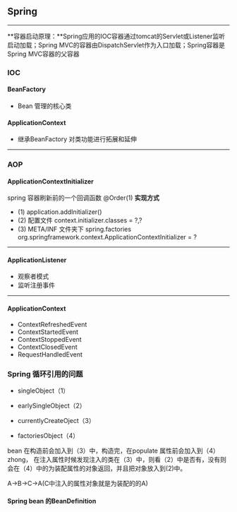 ## Spring 

------

**容器启动原理：**Spring应用的IOC容器通过tomcat的Servlet或Listener监听启动加载；Spring MVC的容器由DispatchServlet作为入口加载；Spring容器是Spring MVC容器的父容器



### IOC

#### BeanFactory 

* Bean 管理的核心类

####  ApplicationContext

* 继承BeanFactory 对类功能进行拓展和延伸

------

### AOP

#### 

####  ApplicationContextInitializer

  spring 容器刷新前的一个回调函数
  @Order(1) 
  **实现方式**

  * (1) application.addInitializer()
  * (2) 配置文件 context.initializer.classes = ?,?
  * (3) META/INF 文件夹下 spring.factories 
      org.springframework.context.ApplicationContextInitializer = ?
---
#### **ApplicationListener**
  * 观察者模式
  * 监听注册事件
---
#### **ApplicationContext**

  * ContextRefreshedEvent
  * ContextStartedEvent
  * ContextStoppedEvent
  * ContextClosedEvent
  * RequestHandledEvent

### Spring 循环引用的问题

* singleObject（1）

* earlySingleObject（2）

* currentlyCreateOject（3）

* factoriesObject（4）

bean 在构造前会加入到（3）中，构造完，在populate 属性前会加入到（4）zhong， 在注入属性时候发现注入的类在（3）中，则看（2）中是否有，没有则会在（4）中的为装配属性的对象返回，并且把对象放入到(2)中。

A->B->C->A(C中注入的属性对象就是为装配的的A)



#### Spring bean 的BeanDefinition